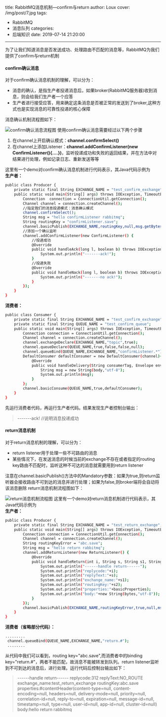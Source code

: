 title: RabbitMQ消息机制—confirm与return
author: Loux
cover: /img/post/7.jpg
tags:
  - RabbitMQ
  - 消息队列
categories:
  - 后端知识
date: 2019-07-14 21:20:00
---
为了让我们知道消息是否发送成功、处理路由不匹配的消息等，RabbitMQ为我们提供了confirm与return机制
#### confirm确认消息
对于confirm确认消息机制的理解，可以分为：
* 消息的确认，是指生产者投递消息后，如果broker(RabbitMQ服务器)收到消息，则会给我们生产者一个应答
* 生产者进行接受应答，用来确定这条消息是否被正常的发送到了broker,这种方式也是实现消息的可靠性投递的核心保障  

消息确认机制流程图如下：


![confirm确认消息流程图](/images/pasted-8.png)
使用confirm确认消息需要经过以下两个步骤
1. 在channel上开启确认模式：<b>channel.confirmSelect()</b>
2. 在channel上添加Listener：<b>channel.addConfirmListener(new ConfirmListener(){....})</b>，监听投递成功和失败的返回结果，并在方法中对结果进行处理，例如记录日志、重新发送等等  

这里有一个demo对confirm确认消息机制进行代码表示，其Java代码示例为  
<b>生产者：</b>
```bash
public class Producer {
    private static final String EXCHANGE_NAME = "test_confirm_exchange";
    public static void main(String[] args) throws IOException, TimeoutException {
        Connection  connection = ConnectionUtil.getConnection();
        Channel channel = connection.createChannel();
        //指定我们的消息投递模式：消息确认模式
        channel.confirmSelect();
        String msg = "hello confirmListener rabbitmq";
        String routingKey = "confirmListener.save";
        channel.basicPublish(EXCHANGE_NAME,routingKey,null,msg.getBytes());
        //添加一个确认监听
        channel.addConfirmListener(new ConfirmListener() {
            //投递成功
            @Override
            public void handleAck(long l, boolean b) throws IOException {
                System.out.println("-------ack!");
            }
            //投递失败
            @Override
            public void handleNack(long l, boolean b) throws IOException {
                System.out.println("-------no ack!");
            }
        });
    }
}
```
<b>消费者：</b>
```bash
public class Consumer {
    private static final String EXCHANGE_NAME = "test_confirm_exchange";
    private static final String QUEUE_NAME = "test_confirm_queue";
    public static void main(String[] args) throws IOException, TimeoutException {
        Connection connection = ConnectionUtil.getConnection();
        Channel channel = connection.createChannel();
        channel.exchangeDeclare(EXCHANGE_NAME,"topic",true);
        channel.queueDeclare(QUEUE_NAME,true,false,false,null);
        channel.queueBind(QUEUE_NAME,EXCHANGE_NAME,"confirmListener.*");
        DefaultConsumer defaultConsumer = new DefaultConsumer(channel){
            @Override
            public void handleDelivery(String consumerTag, Envelope envelope, AMQP.BasicProperties properties, byte[] body) throws IOException {
                String msg = new String(body,"utf-8");
                System.out.println(msg);
            }
        };
        channel.basicConsume(QUEUE_NAME,true,defaultConsumer);
    }
}
```
先运行消费者代码，再运行生产者代码。结果发现生产者控制台输出：
> -------ack!  //说明消息投递成功

#### return消息机制
对于return消息机制的理解，可以分为：
* return listener用于处理一些不可路由的消息
* 某些情况下，在发送消息的时候当前的exchange不存在或者指定的routing key路由不匹配时，监听这种不可达的消息就需要用到return listener

注意在channel.basicPublish()方法中的Mandatory参数：如果为true,则return监听器会接收路由不可到达的消息并进行处理；如果为false,则broker端将会自动将该消息删除
return消息机制流程图如下：

![return消息机制流程图](/images/pasted-9.png)
这里有一个demo对return消息机制进行代码表示，其Java代码示例为  
<b>生产者：</b>
```bash
public class Producer {
    private static final String EXCHANGE_NAME = "test_return_exchange";
    public static void main(String[] args) throws IOException, TimeoutException {
        Connection connection = ConnectionUtil.getConnection();
        Channel channel = connection.createChannel();
        String routingKeyError = "abc.save";
        String msg = "hello return rabbitmq";
        channel.addReturnListener(new ReturnListener() {
            @Override
            public void handleReturn(int i, String s, String s1, String s2, AMQP.BasicProperties basicProperties, byte[] bytes) throws IOException {
                System.out.println("------handle return------");
                System.out.println("replycode:"+i);
                System.out.println("replyText:"+s);
                System.out.println("exchange_name:"+s1);
                System.out.println("routingKey:"+s2);
                System.out.println("properties:"+basicProperties);
                System.out.println("body:"+new String(bytes,"utf-8"));
            }
        });
        channel.basicPublish(EXCHANGE_NAME,routingKeyError,true,null,msg.getBytes());
    }
}
```
<b>消费者（省略部分代码）：</b>
```bash
.........
 channel.queueBind(QUEUE_NAME,EXCHANGE_NAME,"return.#");
 ........
```
从代码中我们可以看到，routing key="abc.save",而消费者中的binding key="return.#"，两者不能匹配，故消息不能被转发到队列。return listener监听到不可到达的消息后，进行处理。运行代码后控制台输出如下：
> ------handle return------
replycode:312
replyText:NO_ROUTE
exchange_name:test_return_exchange
routingKey:abc.save
properties:#contentHeader<basic>(content-type=null, content-encoding=null, headers=null, delivery-mode=null, priority=null, correlation-id=null, reply-to=null, expiration=null, message-id=null, timestamp=null, type=null, user-id=null, app-id=null, cluster-id=null)
body:hello return rabbitmq